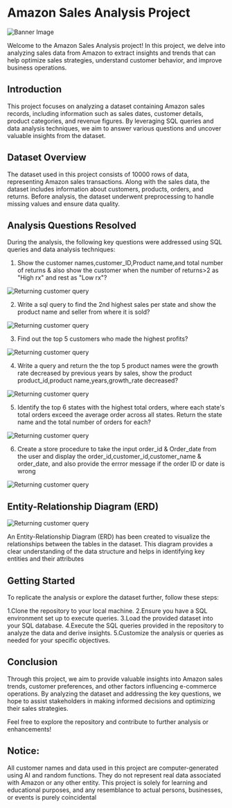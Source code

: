 # Amazon Sales Analysis Project
![Banner Image](https://github.com/Deepakbalachandran/Amazon-Sales-Analysis/blob/main/amazon_india_wide_image-3.jpg)
 
Welcome to the Amazon Sales Analysis project! In this project, we delve into analyzing sales
data from Amazon to extract insights and trends that can help optimize sales strategies,
understand customer behavior, and improve business operations.
## Introduction
This project focuses on analyzing a dataset containing Amazon sales records, including
information such as sales dates, customer details, product categories, and revenue figures. By
leveraging SQL queries and data analysis techniques, we aim to answer various questions and
uncover valuable insights from the dataset.
## Dataset Overview
The dataset used in this project consists of 10000 rows of data, representing Amazon
sales transactions. Along with the sales data, the dataset includes information about customers,
products, orders, and returns. Before analysis, the dataset underwent preprocessing to handle
missing values and ensure data quality.
## Analysis Questions Resolved
During the analysis, the following key questions were addressed using SQL queries and data
analysis techniques:

1. Show the customer names,customer_ID,Product name,and total number of returns & also show the customer when the number of returns>2 as "High rx" and rest as "Low rx"?
   
![Returning customer query](https://github.com/Deepakbalachandran/Amazon-Sales-Analysis/blob/main/Q1.jpg)

2. Write a sql query to find the 2nd highest sales per state and show the product name and seller from where it is sold?

![Returning customer query](https://github.com/Deepakbalachandran/Amazon-Sales-Analysis/blob/main/Q5.jpg)

3. Find out the top 5 customers who made the highest profits?

![Returning customer query](https://github.com/Deepakbalachandran/Amazon-Sales-Analysis/blob/main/Q3.jpg)

4. Write a query and return the the top 5 product names were the growth rate decreased by previous years by sales, show the product product_id,product name,years,growth_rate decreased?

![Returning customer query](https://github.com/Deepakbalachandran/Amazon-Sales-Analysis/blob/main/Q4.jpg)

5. Identify the top 6 states with the highest total orders, where each state's total orders exceed the average order across all states. Return the state name and the total number of orders for each?

![Returning customer query](https://github.com/Deepakbalachandran/Amazon-Sales-Analysis/blob/main/Q6.jpg)

6. Create a store procedure to take the input order_id & Order_date from the user and display the order_id,customer_id,customer_name & order_date, and also provide the errror message if the order ID or date is wrong

![Returning customer query](https://github.com/Deepakbalachandran/Amazon-Sales-Analysis/blob/main/Q7.jpg)


## Entity-Relationship Diagram (ERD)

![Returning customer query](https://github.com/Deepakbalachandran/Amazon-Sales-Analysis/blob/main/ERD.jpg)

An Entity-Relationship Diagram (ERD) has been created to visualize the relationships between the tables in the dataset. This diagram provides a clear understanding of the data structure and helps in identifying key entities and their attributes

## Getting Started
To replicate the analysis or explore the dataset further, follow these steps:

1.Clone the repository to your local machine.
2.Ensure you have a SQL environment set up to execute queries.
3.Load the provided dataset into your SQL database.
4.Execute the SQL queries provided in the repository to analyze the data and derive insights.
5.Customize the analysis or queries as needed for your specific objectives.

## Conclusion
Through this project, we aim to provide valuable insights into Amazon sales trends, customer preferences, and other factors influencing e-commerce operations. By analyzing the dataset and addressing the key questions, we hope to assist stakeholders in making informed decisions and optimizing their sales strategies.

Feel free to explore the repository and contribute to further analysis or enhancements!

## Notice:
All customer names and data used in this project are computer-generated using AI and random functions. They do not represent real data associated with Amazon or any other entity. This project is solely for learning and educational purposes, and any resemblance to actual persons, businesses, or events is purely coincidental
